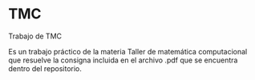 # TMC
Trabajo de TMC

Es un trabajo práctico de la materia Taller de matemática computacional que resuelve la consigna incluida en el archivo .pdf que se encuentra dentro del repositorio.
